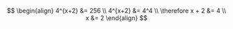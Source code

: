 $$
\begin{align}
4^{x+2} &= 256 \\
4^{x+2} &= 4^4 \\
\therefore x + 2 &= 4 \\
x &= 2
\end{align}
$$
